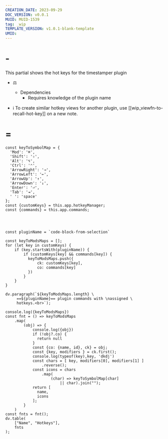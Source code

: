 ```yaml
---
CREATION_DATE: 2023-09-29 
DOC_VERSION: v0.0.1
MUID: MUID-1539
tag: _wip 
TEMPLATE_VERSION: v1.0.1-blank-template
UMID: 
---
```




# - 
This partial shows the hot keys for the timestamper plugin
* ⚖
    * Dependencies
        * Requires knowledge of the plugin name 

* ℹ To create similar hotkey views for another plugin, use [[wip_viewfn-to-recall-hot-key]] on a new note.

# =

```dataviewjs
const keyToSymbolMap = {
  'Mod': '⌘',
  'Shift': '⇧',
  'Alt': '⌥',
  'Ctrl': '⌃',
  'ArrowRight': '→',
  'ArrowLeft': '←',
  'ArrowUp': '↑',
  'ArrowDown': '↓',
  'Enter': '⏎',
  'Tab': '⇥',
  ' ': 'space'
};
const {customKeys} = this.app.hotkeyManager;
const {commands} = this.app.commands;




const pluginName = `code-block-from-selection`

const keyToModsMaps = [];
for (let key in customKeys) {
    if (key.startsWith(pluginName)) {
        if (customKeys[key] && commands[key]) {
          keyToModsMaps.push({
              ck: customKeys[key],
              co: commands[key]
          })
        }
    }
}

dv.paragraph(`${keyToModsMaps.length} \
     ==${pluginName}== plugin commands with \nassigned \
     hotkeys.<br>`);

console.log({keyToModsMaps})
const fnt = () => keyToModsMaps
    .map(
        (obj) => {
            console.log({obj})
            if (!obj?.co) {
              return null
            }
            const {co: {name, id}, ck} = obj;
            const {key, modifiers } = ck.first();
            console.log(typeof(key),key, 'dkdj')
            const chars = [ key, modifiers[0], modifiers[1] ]
                .reverse();
            const icons = chars
                .map(
                    (char) => keyToSymbolMap[char] 
                        || char).join("");
            return [
              name,
              icons
            ];
        }
    )
const fnts = fnt();
dv.table(
    ["Name", "Hotkeys"],
    fnts
);

```
